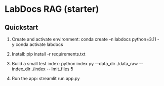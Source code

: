 # LabDocs RAG (starter)

## Quickstart
1) Create and activate environment:
   conda create -n labdocs python=3.11 -y
   conda activate labdocs

2) Install:
   pip install -r requirements.txt

3) Build a small test index:
   python index.py --data_dir ./data_raw --index_dir ./index --limit_files 5

4) Run the app:
   streamlit run app.py
